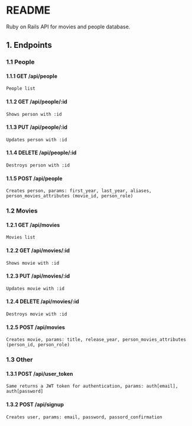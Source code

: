 # README
Ruby on Rails API for movies and people database.
## 1. Endpoints
### 1.1 People
#### 1.1.1 GET /api/people
	People list
#### 1.1.2 GET /api/people/:id
	Shows person with :id
#### 1.1.3 PUT /api/people/:id
	Updates person with :id
#### 	1.1.4 DELETE /api/people/:id
	Destroys person with :id
#### 1.1.5 POST /api/people
	Creates person, params: first_year, last_year, aliases, person_movies_attributes (movie_id, person_role)
### 1.2 Movies
#### 1.2.1 GET /api/movies
	Movies list
#### 1.2.2 GET /api/movies/:id
	Shows movie with :id
#### 1.2.3 PUT /api/movies/:id
	Updates movie with :id
#### 	1.2.4 DELETE /api/movies/:id
	Destroys movie with :id
#### 1.2.5 POST /api/movies
	Creates movie, params: title, release_year, person_movies_attributes (person_id, person_role)
### 1.3 Other
#### 1.3.1 POST /api/user_token
	Same returns a JWT token for authentication, params: auth[email], auth[password]
#### 1.3.2 POST /api/signup
	Creates user, params: email, password, passord_confirmation
